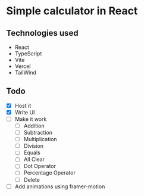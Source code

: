 # Simple calculator in React

## Technologies used

- React
- TypeScript
- Vite
- Vercel
- TailWind

## Todo
- [x] Host it
- [x] Write UI
- [ ] Make it work
  - [ ] Addition
  - [ ] Subtraction
  - [ ] Multiplication
  - [ ] Division
  - [ ] Equals
  - [ ] All Clear
  - [ ] Dot Operator
  - [ ] Percentage Operator
  - [ ] Delete
- [ ] Add animations using framer-motion
